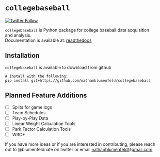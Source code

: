 # 

# `collegebaseball` <a href='https://github.com/nathanblumenfeld/collegebaseball'/>

<!-- badges: start -->

[![Twitter Follow](https://img.shields.io/twitter/follow/blumenfeldnate?color=blue&label=%40blumenfeldnate&logo=twitter&style=for-the-badge)](https://twitter.com/blumenfeldnate)

<!-- badges: end -->

`collegebaseball` is Python package for college baseball data acquisition and analysis.   
Documentation is available at: <a href='https://collegebaseball.readthedocs.io/en/latest/index.html'>readthedocs</a>

## **Installation** 
`collegebaseball` is available to download from github
```
# install with the following:
pip install git+https://github.com/nathanblumenfeld/collegebaseball
``` 
## Planned Feature Additions
- [ ] Splits for game logs
- [ ] Team Schedules
- [ ] Play-by-Play Data
- [ ] Linear Weight Calculation Tools
- [ ] Park Factor Calculation Tools
- [ ] WRC+

If you have more ideas or if you are interested in contributing, please reach out to @blumenfeldnate on twitter or email nathanblumenfeld@gmail.com. 


